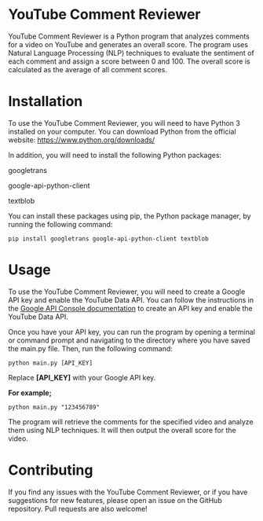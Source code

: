 # YouTube Comment Reviewer
YouTube Comment Reviewer is a Python program that analyzes comments for a video on YouTube and generates an overall score. The program uses Natural Language Processing (NLP) techniques to evaluate the sentiment of each comment and assign a score between 0 and 100. The overall score is calculated as the average of all comment scores.

# Installation
To use the YouTube Comment Reviewer, you will need to have Python 3 installed on your computer. You can download Python from the official website: https://www.python.org/downloads/

In addition, you will need to install the following Python packages:

googletrans

google-api-python-client

textblob

You can install these packages using pip, the Python package manager, by running the following command:

`pip install googletrans google-api-python-client textblob`

# Usage
To use the YouTube Comment Reviewer, you will need to create a Google API key and enable the YouTube Data API. You can follow the instructions in the [Google API Console documentation](https://developers.google.com/youtube/registering_an_application) to create an API key and enable the YouTube Data API.


Once you have your API key, you can run the program by opening a terminal or command prompt and navigating to the directory where you have saved the main.py file. Then, run the following command:

`python main.py [API_KEY]`


Replace **[API_KEY]** with your Google API key. 


**For example;** 

`python main.py "123456789"`

The program will retrieve the comments for the specified video and analyze them using NLP techniques. It will then output the overall score for the video.


# Contributing
If you find any issues with the YouTube Comment Reviewer, or if you have suggestions for new features, please open an issue on the GitHub repository. Pull requests are also welcome!
